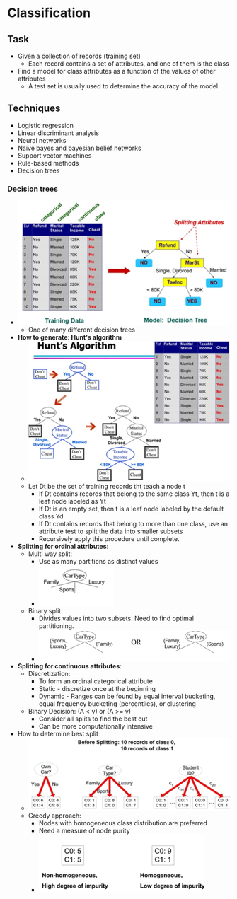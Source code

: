 # Classification

## Task

- Given a collection of records (training set)
  - Each record contains a set of attributes, and one of them is the class
- Find a model for class attributes as a function of the values of other attributes
  - A test set is usually used to determine the accuracy of the model

## Techniques

- Logistic regression
- Linear discriminant analysis
- Neural networks
- Naive bayes and bayesian belief networks
- Support vector machines
- Rule-based methods
- Decision trees
  
### Decision trees

- ![ex](img/3/decisiontree.png)
  - One of many different decision trees
- **How to generate**: **Hunt's algorithm**
  - ![algorithm](img/3/huntsalg.png)
  - Let Dt be the set of training records tht teach a node t
    - If Dt contains records that belong to the same class Yt, then t is a leaf node labeled as Yt
    - If Dt is an empty set, then t is a leaf node labeled by the default class Yd
    - If Dt contains records that belong to more than one class, use an attribute test to split the data into smaller subsets
    - Recursively apply this procedure until complete.
- **Splitting for ordinal attributes**:
  - Multi way split:
    - Use as many partitions as distinct values
    - ![ex](img/3/multisplit.png)
  - Binary split:
    - Divides values into two subsets. Need to find optimal partitioning.
    - ![ex](img/3/binsplit.png)
- **Splitting for continuous attributes**:
  - Discretization:
    - To form an ordinal categorical attribute
    - Static - discretize once at the beginning
    - Dynamic - Ranges can be found by equal interval bucketing, equal frequency bucketing (percentiles), or clustering
  - Binary Decision: (A < v) or (A >= v)
    - Consider all splits to find the best cut
    - Can be more computationally intensive
- How to determine best split
  - ![example](img/3/splitex.png)
  - Greedy approach:
    - Nodes with homogeneous class distribution are preferred
    - Need a measure of node purity
    - ![ex](img/3/greedyex.png)
